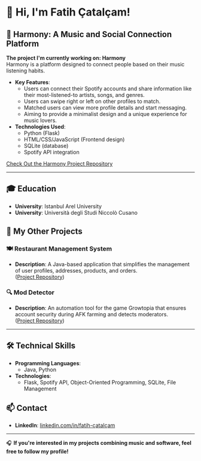 # 👋 Hi, I'm Fatih Çatalçam!

## 🎵 Harmony: A Music and Social Connection Platform  
**The project I'm currently working on: Harmony**  
Harmony is a platform designed to connect people based on their music listening habits.  
- **Key Features**:  
  - Users can connect their Spotify accounts and share information like their most-listened-to artists, songs, and genres.  
  - Users can swipe right or left on other profiles to match.  
  - Matched users can view more profile details and start messaging.  
  - Aiming to provide a minimalist design and a unique experience for music lovers.  
- **Technologies Used**:  
  - Python (Flask)  
  - HTML/CSS/JavaScript (Frontend design)  
  - SQLite (database)  
  - Spotify API integration  

[Check Out the Harmony Project Repository](https://github.com/fatihcatalcam/harmony-backend)  

---

## 🎓 Education  
- **University**: Istanbul Arel University  
- **University**: Università degli Studi Niccolò Cusano  

## 💼 My Other Projects  
### 🍽️ Restaurant Management System  
- **Description**: A Java-based application that simplifies the management of user profiles, addresses, products, and orders.  
  ([Project Repository](https://github.com/fatihcatalcam/Restaurant-Management-System))  

### 🔍 Mod Detector  
- **Description**: An automation tool for the game Growtopia that ensures account security during AFK farming and detects moderators.  
  ([Project Repository](https://github.com/fatihcatalcam/Mod-detector))  

---

## 🛠️ Technical Skills  
- **Programming Languages**:  
  - Java, Python  
- **Technologies**:  
  - Flask, Spotify API, Object-Oriented Programming, SQLite, File Management  

## 📫 Contact  
- **LinkedIn**: [linkedin.com/in/fatih-çatalçam](https://www.linkedin.com/in/fatih-%C3%A7atal%C3%A7am-a1a06a212/)  

---

🎧 **If you're interested in my projects combining music and software, feel free to follow my profile!**  

